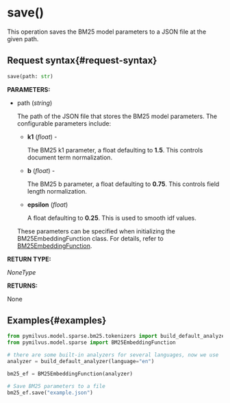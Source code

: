 # save()

This operation saves the BM25 model parameters to a JSON file at the given path.

## Request syntax{#request-syntax}

```python
save(path: str)
```

**PARAMETERS:**

- path (*string*)

    The path of the JSON file that stores the BM25 model parameters. The configurable parameters include:

    - **k1** (*float*) -

        The BM25 k1 parameter, a float defaulting to **1.5**. This controls document term normalization.

    - **b** (*float*) -

        The BM25 b parameter, a float defaulting to **0.75**. This controls field length normalization. 

    - **epsilon** (*float*)

        A float defaulting to **0.25**. This is used to smooth idf values.

    These parameters can be specified when initializing the BM25EmbeddingFunction class. For details, refer to [BM25EmbeddingFunction](./EmbeddingModels-BM25EmbeddingFunction).

**RETURN TYPE:**

*NoneType*

**RETURNS:**

None

## Examples{#examples}

```python
from pymilvus.model.sparse.bm25.tokenizers import build_default_analyzer
from pymilvus.model.sparse import BM25EmbeddingFunction

# there are some built-in analyzers for several languages, now we use 'en' for English.
analyzer = build_default_analyzer(language="en")

bm25_ef = BM25EmbeddingFunction(analyzer)

# Save BM25 parameters to a file
bm25_ef.save("example.json")
```


